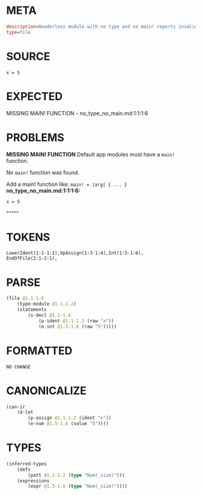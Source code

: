 # META
~~~ini
description=Headerless module with no type and no main! reports invalid type module
type=file
~~~
# SOURCE
~~~roc
x = 5
~~~
# EXPECTED
MISSING MAIN! FUNCTION - no_type_no_main.md:1:1:1:6
# PROBLEMS
**MISSING MAIN! FUNCTION**
Default app modules must have a `main!` function.

No `main!` function was found.

Add a main! function like:
`main! = |arg| { ... }`
**no_type_no_main.md:1:1:1:6:**
```roc
x = 5
```
^^^^^


# TOKENS
~~~zig
LowerIdent(1:1-1:2),OpAssign(1:3-1:4),Int(1:5-1:6),
EndOfFile(2:1-2:1),
~~~
# PARSE
~~~clojure
(file @1.1-1.6
	(type-module @1.1-1.2)
	(statements
		(s-decl @1.1-1.6
			(p-ident @1.1-1.2 (raw "x"))
			(e-int @1.5-1.6 (raw "5")))))
~~~
# FORMATTED
~~~roc
NO CHANGE
~~~
# CANONICALIZE
~~~clojure
(can-ir
	(d-let
		(p-assign @1.1-1.2 (ident "x"))
		(e-num @1.5-1.6 (value "5"))))
~~~
# TYPES
~~~clojure
(inferred-types
	(defs
		(patt @1.1-1.2 (type "Num(_size)")))
	(expressions
		(expr @1.5-1.6 (type "Num(_size)"))))
~~~
